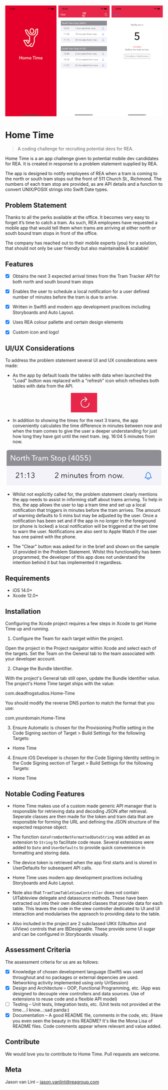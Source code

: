 
<p align="center"><img src="splash_combined.png"/></p>

# Home Time

> A coding challenge for recruiting potential devs for REA.

Home Time is a an app challenge given to potential mobile dev candidates for REA. It is created in response to a problem statement supplied by REA.

The app is designed to notify employees of REA when a tram is coming to the north or south tram stops out the front of 511 Church St., Richmond. The numbers of each tram stop are provided, as are API details and a function to convert UNIX/POSIX strings into Swift Date types.

## Problem Statement

Thanks to all the perks available at the office. It becomes very easy to forget it’s time to catch a tram. As such, REA employees have requested a mobile app that would tell them when trams are arriving at either north or south bound tram stops in front of the office.

The company has reached out to their mobile experts (you) for a solution, that should not only be user friendly but also maintainable & scalable!

## Features

- [x] Obtains the next 3 expected arrival times from the Tram Tracker API for both north and south bound tram stops
- [x] Enables the user to schedule a local notification for a user defined number of minutes before the tram is due to arrive.
- [x] Written in Swift5 and modern app development practices including Storyboards and Auto Layout. 
- [x] Uses REA colour pallette and certain design elements
- [x] Custom icon and logo!


## UI/UX Considerations

To address the problem statement several UI and UX considerations were made:

- As the app by default loads the tables with data when launched the "Load" button was replaced with a "refresh" icon which refreshes both tables with data from the API.
<p align="center"><img src="refresh_icon.jpg"/></p>

- In addition to showing the times for the next 3 trams, the app conveniently calculates the time difference in minutes between now and when the tram comes to give the user a deeper understanding for just how long they have got until the next tram. (eg. 16:04  5 minutes from now.
<p align="center"><img src="table_view.jpg"/></p>

- Whilst not explicitly called for, the problem statement clearly mentions the app needs to assist in informing staff about trams arriving. To help in this, the app allows the user to tap a tram time and set up a local notification that triggers in minutes before the tram arrives. The amount of warning defaults to 5 mins but may be adjusted by the user. Once a notification has been set and if the app in no longer in the foreground (or phone is locked) a local notification will be triggered at the set time to warn the user. Notifications are also sent to Apple Watch if the user has one paired with the phone.

- The "Clear" button was asked for in the brief and shown on the sample UI provided in the Problem Statement. Whilst this functionality has been programmed, the developer of this app does not understand the intention behind it but has implemented it regardless.

## Requirements

- iOS 14.0+
- Xcode 12.0+

## Installation

Configuring the Xcode project requires a few steps in Xcode to get Home Time up and running. 


1) Configure the Team for each target within the project.

Open the project in the Project navigator within Xcode and select each of the targets. Set the Team on the General tab to the team associated with your developer account.


2) Change the Bundle Identifier.

With the project's General tab still open, update the Bundle Identifier value. The project's Home Time target ships with the value:

com.deadfrogstudios.Home-Time

You should modify the reverse DNS portion to match the format that you use:

com.yourdomain.Home-Time


3) Ensure Automatic is chosen for the Provisioning Profile setting in the Code Signing section of Target > Build Settings for the following Targets:

- Home Time


4) Ensure iOS Developer is chosen for the Code Signing Identity setting in the Code Signing section of Target > Build Settings for the following Targets:

- Home Time


## Notable Coding Features

- Home Time makes use of a custom made generic API manager that is responsible for retrieving data and decoding JSON after retrieval. Seperate classes are then made for the token and tram data that are responsible for forming the URL and defining the JSON structure of the expected response object.

- The function ```dateFromDotNetFormattedDateString``` was added an as extension to ```String``` to facilitate code reuse. Several extensions were added to ```Date``` and ```UserDefaults``` to provide quick convenience in formatting and storing data.

- The device token is retrieved when the app first starts and is stored in UserDefaults for subsequent API calls.

- Home Time uses modern app development practices including Storyboards and Auto Layout.

- Note also that ```TramTimeTableViewController``` does not contain UITableview delegate and datasource methods. These have been extracted out into their own dedicated classes that provide data for each table. This leaves the code in the view controller dedicated to UI and UI interaction and modularises the appraoch to providing data to the table.

- Also included in the project are 2 subclassed UIKit (UIbutton and UIView) controls that are IBDesignable. These provide some UI sugar and can be configured in Storyboards visually.

## Assessment Criteria

The assessment criteria for us are as follows:
- [x] Knowledge of chosen development language (Swift5 was used throughout and no packages or external depencies are used. Networking activity implemented using only UrlSession)
- [x] Design and Architecture – OOP, Functional Programming, etc. (App was designed to decouple view controllers and data sources. Use of extensions to reuse code and a flexible API model)
- [ ] Testing – Unit tests, Integration tests, etc. (Unit tests not provided at the time....I know...:sad panda:)
- [x] Documentation – A good README file, comments in the code, etc. (Have you even seen the beauty in this README? It's like the Mona Lisa of README files. Code comments appear where relevant and value added.

## Contribute

We would love you to contribute to Home Time. Pull requests are welcome.

## Meta

Jason van Lint – jason.vanlint@reagroup.com


